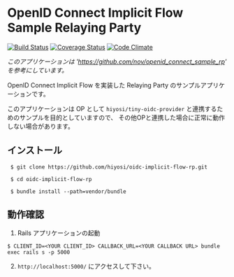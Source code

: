 # OpenID Connect Implicit Flow Sample Relaying Party
[![Build Status](https://travis-ci.org/hiyosi/oidc-implicit-flow-rp.svg?branch=master)](https://travis-ci.org/hiyosi/oidc-implicit-flow-rp)
[![Coverage Status](https://img.shields.io/coveralls/hiyosi/oidc-implicit-flow-rp.svg)](https://coveralls.io/r/hiyosi/oidc-implicit-flow-rp?branch=master)
[![Code Climate](https://codeclimate.com/github/hiyosi/oidc-implicit-flow-rp/badges/gpa.svg)](https://codeclimate.com/github/hiyosi/oidc-implicit-flow-rp)


*このアプリケーションは 'https://github.com/nov/openid_connect_sample_rp' を参考にしています。*


OpenID Connect Implicit Flow を実装した Relaying Party のサンプルアプリケーションです。

このアプリケーションは OP として ```hiyosi/tiny-oidc-provider``` と連携するためのサンプルを目的としていますので、
その他OPと連携した場合に正常に動作しない場合があります。


## インストール

````
 $ git clone https://github.com/hiyosi/oidc-implicit-flow-rp.git

 $ cd oidc-implicit-flow-rp
 
 $ bundle install --path=vendor/bundle
 ````

## 動作確認

1. Rails アプリケーションの起動


  ``` $ CLIENT_ID=<YOUR CLIENT_ID> CALLBACK_URL=<YOUR CALLBACK URL> bundle exec rails s -p 5000 ```


2. ```http://localhost:5000/``` にアクセスして下さい。
